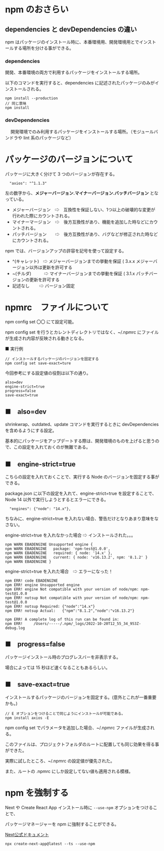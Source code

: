 # npm のおさらい
## dependencies と devDependencies の違い
npm はパッケージのインストール時に、本番環境用、開発環境用とでインストールする場所を分ける事ができる。

### dependencies

開発、本番環境の両方で利用するパッケージをインストールする場所。

以下のコマンドを実行すると、dependencies に記述されたパッケージのみがインストールされる。
```
npm install --production
// 同じ意味
npm install
```
### devDependencies
　
開発環境でのみ利用するパッケージをインストールする場所。（モジュールバンドラや lint 系のパッケージなど）

# パッケージのバージョンについて
パッケージに大きく分けて 3 つのバージョンが存在する。
```
  "axios": "^1.1.3"
```
左の数字から、**メジャーバージョン.マイナーバージョン.バッチバージョン** となっている。
- メジャーバージョン　⇨　互換性を保証しない、1つ以上の破壊的な変更が行われた際にカウントされる。
- マイナーマージョン　⇨　後方互換性があり、機能を追加した時などにカウントされる。
- パッチバージョン　　⇨　後方互換性があり、バグなどが修正された時などにカウントされる。

npm では、バージョンアップの許容を記号を使って設定する。

- ^(キャレット)　⇨ メジャーバージョンまでの挙動を保証 ( 3.x.x メジャーバージョン以外は更新を許可する
- ~(チルダ)　　　⇨ マイナーバージョンまでの挙動を保証 ( 3.1.x パッチバージョンの更新を許可する
- 記述なし   　　⇨ バージョン固定

# npmrc　ファイルについて
npm config set 〇〇 にて設定可能。

npm config set を行うとカレントディレクトリではなく、~/.npmrc にファイルが生成され内容が反映される動きとなる。

■ 実行例
```
// インストールするパッケージのバージョンを固定する  
npm config set save-exact=ture
```

今回参考にする設定値の役割は以下の通り。
```
also=dev
engine-strict=true
progress=false
save-exact=true
```

## ■　also=dev
shrinkwrap、outdated、update コマンドを実行するときに devDependencies を含めるようにする設定。

基本的にパッケージをアップデートする際は、開発環境のものを上げると思うので、この設定を入れておくのが無難である。
## ■　engine-strict=true
こちらの設定を入れておくことで、実行する Node のバージョンを固定する事ができる。

package.json に以下の設定を入れて、engine-strict=true を設定することで、Node 14 以外で実行しようとするとエラーにできる。
```
  "engines": {"node": "14.x"},
```
ちなみに、engine-strict=true を入れない場合、警告だけとなりあまり意味をなさない。

engine-strict=true を入れなかった場合 ⇨ インストールされた。。。
```
npm WARN EBADENGINE Unsupported engine {
npm WARN EBADENGINE   package: 'npm-test@1.0.0',
npm WARN EBADENGINE   required: { node: '14.x' },
npm WARN EBADENGINE   current: { node: 'v16.13.2', npm: '8.1.2' }
npm WARN EBADENGINE }
```

engine-strict=true を入れた場合　⇨ エラーになった！
```
npm ERR! code EBADENGINE
npm ERR! engine Unsupported engine
npm ERR! engine Not compatible with your version of node/npm: npm-test@1.0.0
npm ERR! notsup Not compatible with your version of node/npm: npm-test@1.0.0
npm ERR! notsup Required: {"node":"14.x"}
npm ERR! notsup Actual:   {"npm":"8.1.2","node":"v16.13.2"}

npm ERR! A complete log of this run can be found in:
npm ERR!     /Users/-----/.npm/_logs/2022-10-20T12_55_34_953Z-debug.log
```
## ■　progress=false
パッケージインストール時のプログレスバーを非表示する。

場合によっては 15 秒ほど速くなることもあるらしい。
## ■　save-exact=true
インストールするパッケージのバージョンを固定する。(意外とこれが一番重要かも。)

```
// E オプションをつけることで同じようにインストールが可能である。
npm install axios -E
```

npm config set でパラメータを追加した場合、~/.npmrc ファイルが生成される。

このファイルは、プロジェクトフォルダのルートに配置しても同じ効果を得る事ができた。

実際に試したところ、~/.npmrc の設定値が優先された。

また、ルートの .npmrc にしか設定してない値も適用される模様。

# npm を強制する
Next や Create React App インストール時に ```--use-npm``` オプションをつけることで、

パッケージマネージャーを npm に強制することができる。

[Next公式ドキュメント](https://nextjs.org/docs/api-reference/create-next-app)
```
npx create-next-app@latest --ts --use-npm
```

